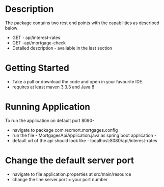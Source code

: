 ﻿# Description
 
 The package contains two rest end points with the capabilities  as described below 
 - GET - api/interest-rates
 - GET -api/mortgage-check
 - Detailed description - available in the last section
 
 # Getting Started
 
 - Take a pull or download the code and open in your favourite IDE. 
 - requires at least maven 3.3.3 and Java 8 
 
 # Running Application
 
 To run the application on default port 8090-
 - navigate to package com.recmort.mortgages.config
 - run the file - MortgagesApiApplication.java  as spring boot application - 
 - default url of the api should look like - localhost:8080/api/interest-rates
 
# Change the default server port 
- navigate to file  application.properties at  src/main/resource 
- change the line server.port = your port number
  
 
